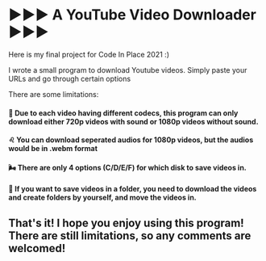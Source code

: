 # ▶️▶️▶️ A YouTube Video Downloader ▶️▶️▶️
Here is my final project for Code In Place 2021 :)

I wrote a small program to download Youtube videos. Simply paste your URLs and go through certain options

There are some limitations:
####  📩 Due to each video having different codecs, this program can only download either 720p videos with sound or 1080p videos without sound.
####  ♌️ You can download seperated audios for 1080p videos, but the audios would be in .webm format
####  🌬 There are only 4 options (C/D/E/F) for which disk to save videos in. 
####  📖 If you want to save videos in a folder, you need to download the videos and create folders by yourself, and move the videos in.


## That's it! I hope you enjoy using this program! There are still limitations, so any comments are welcomed!
